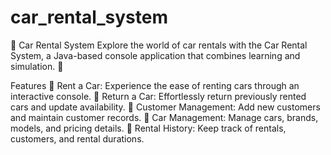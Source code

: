 # car_rental_system
🚗 Car Rental System
Explore the world of car rentals with the Car Rental System, a Java-based console application that combines learning and simulation. 🌟

Features
🚀 Rent a Car: Experience the ease of renting cars through an interactive console. 
🔁 Return a Car: Effortlessly return previously rented cars and update availability.
👥 Customer Management: Add new customers and maintain customer records. 
🚗 Car Management: Manage cars, brands, models, and pricing details.
📝 Rental History: Keep track of rentals, customers, and rental durations.
